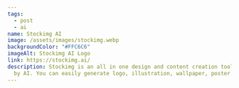 ```yaml
---
tags:
  - post
  - ai
name: Stockimg AI
image: /assets/images/stockimg.webp
backgroundColor: "#FFC6C6"
imageAlt: Stockimg AI Logo
link: https://stockimg.ai/
description: Stockimg is an all in one design and content creation tool powered
  by AI. You can easily generate logo, illustration, wallpaper, poster and more.
---
```

